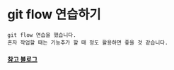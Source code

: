 # git flow 연습하기
    
```
git flow 연습을 했습니다.
혼자 작업할 때는 기능추가 할 때 정도 활용하면 좋을 것 같습니다.
```
    
#### [참고 블로그](https://jhkim.dooray.com/share/pages/0cwn4zd1RqWdDKj0X49QnA)
